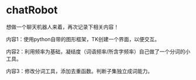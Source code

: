 # chatRobot
想做一个聊天机器人来着，再次记录下相关内容！

内容1：使用python自带的图形框架，TK创建一个界面，以便交互。

内容2：利用频率为基础，凝结度（词语频率/所含字频率）自己做了一个分词的小工具。

内容3：修改分词工具，添加去重函数。判断子集独立成词能力。
